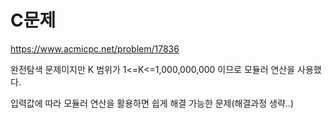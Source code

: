 # C문제
https://www.acmicpc.net/problem/17836

완전탐색 문제이지만 K 범위가 1<=K<=1,000,000,000 이므로 모듈러 연산을 사용했다.

입력값에 따라 모듈러 연산을 활용하면 쉽게 해결 가능한 문제(해결과정 생략..)
	
	 
